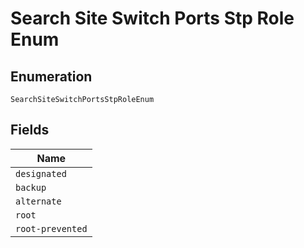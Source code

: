 
# Search Site Switch Ports Stp Role Enum

## Enumeration

`SearchSiteSwitchPortsStpRoleEnum`

## Fields

| Name |
|  --- |
| `designated` |
| `backup` |
| `alternate` |
| `root` |
| `root-prevented` |

